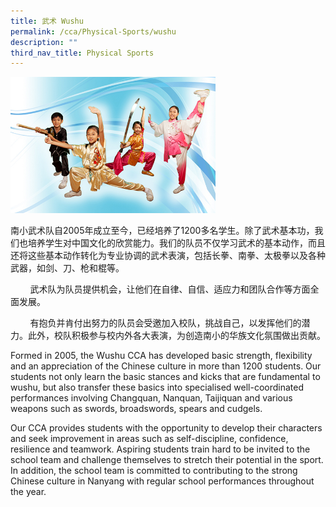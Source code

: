 ```yaml
---
title: 武术 Wushu
permalink: /cca/Physical-Sports/wushu
description: ""
third_nav_title: Physical Sports
---
```

<img src="/images/wushu.jpeg" 
     style="width:65%">


南小武术队自2005年成立至今，已经培养了1200多名学生。除了武术基本功，我们也培养学生对中国文化的欣赏能力。我们的队员不仅学习武术的基本动作，而且还将这些基本动作转化为专业协调的武术表演，包括长拳、南拳、太极拳以及各种武器，如剑、刀、枪和棍等。

        武术队为队员提供机会，让他们在自律、自信、适应力和团队合作等方面全面发展。

        有抱负并肯付出努力的队员会受邀加入校队，挑战自己，以发挥他们的潜力。此外，校队积极参与校内外各大表演，为创造南小的华族文化氛围做出贡献。  

Formed in 2005, the Wushu CCA has developed basic strength, flexibility and an appreciation of the Chinese culture in more than 1200 students. Our students not only learn the basic stances and kicks that are fundamental to wushu, but also transfer these basics into specialised well-coordinated performances involving Changquan, Nanquan, Taijiquan and various weapons such as swords, broadswords, spears and cudgels.

Our CCA provides students with the opportunity to develop their characters and seek improvement in areas such as self-discipline, confidence, resilience and teamwork. Aspiring students train hard to be invited to the school team and challenge themselves to stretch their potential in the sport. In addition, the school team is committed to contributing to the strong Chinese culture in Nanyang with regular school performances throughout the year.
